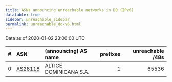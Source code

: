 ```yaml
---
title: ASNs announcing unreachable networks in DO (IPv6)
datatable: true
sidebar: unreachable_sidebar
permalink: unreachable_do-v6.html
---
```


Data as of 2020-01-02 23:00:00 UTC


<div class="datatable-begin"></div>

|   # | ASN                                    | (announcing) AS name   |   prefixes |   unreachable /48s |
|----:|:---------------------------------------|:-----------------------|-----------:|-------------------:|
|   0 | [AS28118](unreachable_AS28118-v6.html) | ALTICE DOMINICANA S.A. |          1 |              65536 |

<div class="datatable-end"></div>